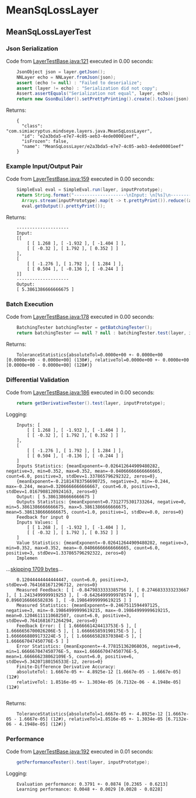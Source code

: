 # MeanSqLossLayer
## MeanSqLossLayerTest
### Json Serialization
Code from [LayerTestBase.java:121](../../../../../../../src/test/java/com/simiacryptus/mindseye/layers/LayerTestBase.java#L121) executed in 0.00 seconds: 
```java
    JsonObject json = layer.getJson();
    NNLayer echo = NNLayer.fromJson(json);
    assert (echo != null) : "Failed to deserialize";
    assert (layer != echo) : "Serialization did not copy";
    Assert.assertEquals("Serialization not equal", layer, echo);
    return new GsonBuilder().setPrettyPrinting().create().toJson(json);
```

Returns: 

```
    {
      "class": "com.simiacryptus.mindseye.layers.java.MeanSqLossLayer",
      "id": "e2a3bda5-e7e7-4c05-aeb3-4ede00001eef",
      "isFrozen": false,
      "name": "MeanSqLossLayer/e2a3bda5-e7e7-4c05-aeb3-4ede00001eef"
    }
```



### Example Input/Output Pair
Code from [LayerTestBase.java:159](../../../../../../../src/test/java/com/simiacryptus/mindseye/layers/LayerTestBase.java#L159) executed in 0.00 seconds: 
```java
    SimpleEval eval = SimpleEval.run(layer, inputPrototype);
    return String.format("--------------------\nInput: \n[%s]\n--------------------\nOutput: \n%s",
      Arrays.stream(inputPrototype).map(t -> t.prettyPrint()).reduce((a, b) -> a + ",\n" + b).get(),
      eval.getOutput().prettyPrint());
```

Returns: 

```
    --------------------
    Input: 
    [[
    	[ [ 1.268 ], [ -1.932 ], [ -1.404 ] ],
    	[ [ -0.32 ], [ 1.792 ], [ 0.352 ] ]
    ],
    [
    	[ [ -1.276 ], [ 1.792 ], [ 1.284 ] ],
    	[ [ 0.504 ], [ -0.136 ], [ -0.244 ] ]
    ]]
    --------------------
    Output: 
    [ 5.3861386666666675 ]
```



### Batch Execution
Code from [LayerTestBase.java:178](../../../../../../../src/test/java/com/simiacryptus/mindseye/layers/LayerTestBase.java#L178) executed in 0.00 seconds: 
```java
    BatchingTester batchingTester = getBatchingTester();
    return batchingTester == null ? null : batchingTester.test(layer, inputPrototype);
```

Returns: 

```
    ToleranceStatistics{absoluteTol=0.0000e+00 +- 0.0000e+00 [0.0000e+00 - 0.0000e+00] (130#), relativeTol=0.0000e+00 +- 0.0000e+00 [0.0000e+00 - 0.0000e+00] (128#)}
```



### Differential Validation
Code from [LayerTestBase.java:186](../../../../../../../src/test/java/com/simiacryptus/mindseye/layers/LayerTestBase.java#L186) executed in 0.00 seconds: 
```java
    return getDerivativeTester().test(layer, inputPrototype);
```
Logging: 
```
    Inputs: [
    	[ [ 1.268 ], [ -1.932 ], [ -1.404 ] ],
    	[ [ -0.32 ], [ 1.792 ], [ 0.352 ] ]
    ],
    [
    	[ [ -1.276 ], [ 1.792 ], [ 1.284 ] ],
    	[ [ 0.504 ], [ -0.136 ], [ -0.244 ] ]
    ]
    Inputs Statistics: {meanExponent=-0.026412644909480282, negative=3, min=0.352, max=0.352, mean=-0.04066666666666665, count=6.0, positive=3, stdDev=1.337865796292322, zeros=0},
    {meanExponent=-0.21814783756690725, negative=3, min=-0.244, max=-0.244, mean=0.3206666666666667, count=6.0, positive=3, stdDev=1.0167908120924163, zeros=0}
    Output: [ 5.3861386666666675 ]
    Outputs Statistics: {meanExponent=0.7312775301733264, negative=0, min=5.3861386666666675, max=5.3861386666666675, mean=5.3861386666666675, count=1.0, positive=1, stdDev=0.0, zeros=0}
    Feedback for input 0
    Inputs Values: [
    	[ [ 1.268 ], [ -1.932 ], [ -1.404 ] ],
    	[ [ -0.32 ], [ 1.792 ], [ 0.352 ] ]
    ]
    Value Statistics: {meanExponent=-0.026412644909480282, negative=3, min=0.352, max=0.352, mean=-0.04066666666666665, count=6.0, positive=3, stdDev=1.337865796292322, zeros=0}
    Implemen
```
...[skipping 1709 bytes](etc/72.txt)...
```
    0.12044444444444447, count=6.0, positive=3, stdDev=0.7641681671296712, zeros=0}
    Measured Feedback: [ [ -0.8479833333385756 ], [ 0.2746833333233667 ], [ 1.2413499999919253 ], [ -0.6426499999978574 ], [ 0.8960166666582836 ], [ -0.19864999999619215 ] ]
    Measured Statistics: {meanExponent=-0.2467511594497125, negative=3, min=-0.19864999999619215, max=-0.19864999999619215, mean=0.12046111110682507, count=6.0, positive=3, stdDev=0.7641681671264294, zeros=0}
    Feedback Error: [ [ 1.6666661424413753E-5 ], [ 1.6666656700026206E-5 ], [ 1.666665859190175E-5 ], [ 1.6666668809173224E-5 ], [ 1.666665828370384E-5 ], [ 1.666667047450776E-5 ] ]
    Error Statistics: {meanExponent=-4.778151362068036, negative=0, min=1.666667047450776E-5, max=1.666667047450776E-5, mean=1.666666238062109E-5, count=6.0, positive=6, stdDev=5.34207180156533E-12, zeros=0}
    Finite-Difference Derivative Accuracy:
    absoluteTol: 1.6667e-05 +- 4.8925e-12 [1.6667e-05 - 1.6667e-05] (12#)
    relativeTol: 1.8516e-05 +- 1.3034e-05 [6.7132e-06 - 4.1948e-05] (12#)
    
```

Returns: 

```
    ToleranceStatistics{absoluteTol=1.6667e-05 +- 4.8925e-12 [1.6667e-05 - 1.6667e-05] (12#), relativeTol=1.8516e-05 +- 1.3034e-05 [6.7132e-06 - 4.1948e-05] (12#)}
```



### Performance
Code from [LayerTestBase.java:192](../../../../../../../src/test/java/com/simiacryptus/mindseye/layers/LayerTestBase.java#L192) executed in 0.01 seconds: 
```java
    getPerformanceTester().test(layer, inputPrototype);
```
Logging: 
```
    Evaluation performance: 0.3791 +- 0.0874 [0.2365 - 0.6213]
    Learning performance: 0.0048 +- 0.0029 [0.0028 - 0.0228]
    
```

